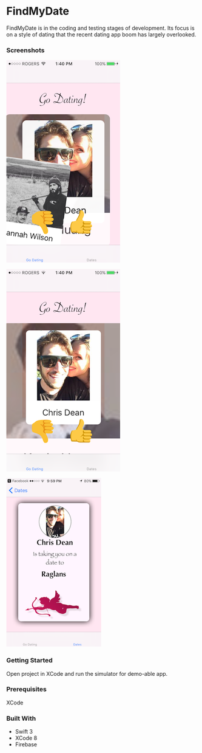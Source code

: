 # FindMyDate

  FindMyDate is in the coding and testing stages of development. Its focus is on a style of dating that the recent dating app
  boom has largely overlooked.

### Screenshots

![Screenshot](/images/IMG-8930.PNG) 

![Screenshot](/images/IMG-8929.PNG)

![Screenshot](/images/IMG-8931.PNG)

### Getting Started
  Open project in XCode and run the simulator for demo-able app. 
  
### Prerequisites
  XCode

### Built With
  - Swift 3
  - XCode 8
  - Firebase
